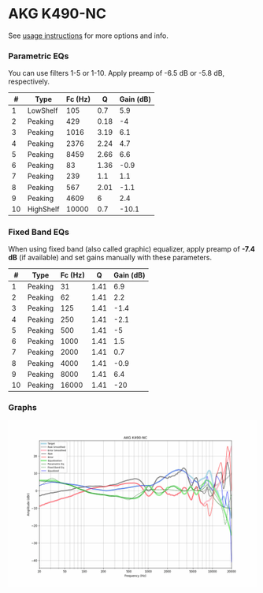 # AKG K490-NC
See [usage instructions](https://github.com/jaakkopasanen/AutoEq#usage) for more options and info.

### Parametric EQs
You can use filters 1-5 or 1-10. Apply preamp of -6.5 dB or -5.8 dB, respectively.

|   # | Type      |   Fc (Hz) |    Q |   Gain (dB) |
|-----|-----------|-----------|------|-------------|
|   1 | LowShelf  |       105 | 0.7  |         5.9 |
|   2 | Peaking   |       429 | 0.18 |        -4   |
|   3 | Peaking   |      1016 | 3.19 |         6.1 |
|   4 | Peaking   |      2376 | 2.24 |         4.7 |
|   5 | Peaking   |      8459 | 2.66 |         6.6 |
|   6 | Peaking   |        83 | 1.36 |        -0.9 |
|   7 | Peaking   |       239 | 1.1  |         1.1 |
|   8 | Peaking   |       567 | 2.01 |        -1.1 |
|   9 | Peaking   |      4609 | 6    |         2.4 |
|  10 | HighShelf |     10000 | 0.7  |       -10.1 |

### Fixed Band EQs
When using fixed band (also called graphic) equalizer, apply preamp of **-7.4 dB** (if available) and set gains manually with these parameters.

|   # | Type    |   Fc (Hz) |    Q |   Gain (dB) |
|-----|---------|-----------|------|-------------|
|   1 | Peaking |        31 | 1.41 |         6.9 |
|   2 | Peaking |        62 | 1.41 |         2.2 |
|   3 | Peaking |       125 | 1.41 |        -1.4 |
|   4 | Peaking |       250 | 1.41 |        -2.1 |
|   5 | Peaking |       500 | 1.41 |        -5   |
|   6 | Peaking |      1000 | 1.41 |         1.5 |
|   7 | Peaking |      2000 | 1.41 |         0.7 |
|   8 | Peaking |      4000 | 1.41 |        -0.9 |
|   9 | Peaking |      8000 | 1.41 |         6.4 |
|  10 | Peaking |     16000 | 1.41 |       -20   |

### Graphs
![](./AKG%20K490-NC.png)
